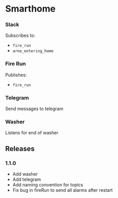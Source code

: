 # Smarthome

### Slack

Subscribes to:

- `fire_run`
- `arne_entering_home`

### Fire Run

Publishes:

- `fire_run`

### Telegram

Send messages to telegram

### Washer

Listens for end of washer

## Releases

### 1.1.0

- Add washer
- Add telegram
- Add naming convention for topics
- Fix bug in fireRun to send all alarms after restart
